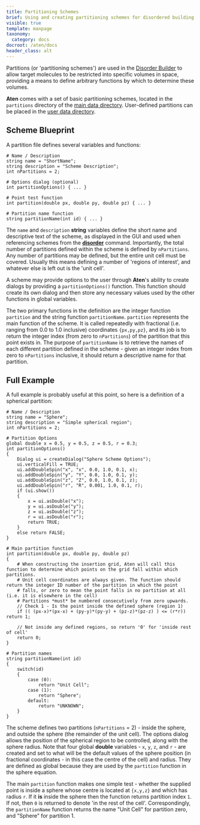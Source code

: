 ```yaml
---
title: Partitioning Schemes
brief: Using and creating partitioning schemes for disordered building
visible: true
template: manpage
taxonomy:
  category: docs
docroot: /aten/docs
header_class: alt
---
```


Partitions (or 'partitioning schemes') are used in the [Disorder Builder](/aten/docs/gui/disorder) to allow target molecules to be restricted into specific volumes in space, providing a means to define arbitrary functions by which to determine these volumes.

**Aten** comes with a set of basic partitioning schemes, located in the `partitions` directory of the [main data directory](/aten/docs/installation/data). User-defined partitions can be placed in the [user data directory](/aten/docs/user/location).

## Scheme Blueprint

A partition file defines several variables and functions:

```aten
# Name / Description
string name = "ShortName";
string description = "Scheme Description";
int nPartitions = 2;

# Options dialog (optional)
int partitionOptions() { ... }

# Point test function
int partition(double px, double py, double pz) { ... }

# Partition name function
string partitionName(int id) { ... }
```

The `name` and `description` **string** variables define the short name and descriptive text of the scheme, as displayed in the GUI and used when referencing schemes from the [**disorder**](/aten/docs/scripting/commands/disorder#disorder) command. Importantly, the total number of partitions defined within the scheme is defined by `nPartitions`. Any number of partitions may be defined, but the entire unit cell must be covered. Usually this means defining a number of 'regions of interest', and whatever else is left out is the 'unit cell'.

A scheme may provide options to the user through **Aten**'s ability to create dialogs by providing a `partitionOptions()` function. This function should create its own dialog and then store any necessary values used by the other functions in global variables.

The two primary functions in the definition are the integer function `partition` and the string function `partitionName`. `partition` represents the main function of the scheme. It is called repeatedly with fractional (i.e. ranging from 0.0 to 1.0 inclusive) coordinates `{px,py,pz}`, and its job is to return the integer index (from zero to `nPartitions`) of the partition that this point exists in. The purpose of `partitionName` is to retrieve the names of each different partition defined in the scheme - given an integer index from zero to `nPartitions` inclusive, it should return a descriptive name for that partition. 

## Full Example

A full example is probably useful at this point, so here is a definition of a spherical partition:

```aten
# Name / Description
string name = "Sphere";
string description = "Simple spherical region";
int nPartitions = 2;

# Partition Options
global double x = 0.5, y = 0.5, z = 0.5, r = 0.3;
int partitionOptions()
{
	Dialog ui = createDialog("Sphere Scheme Options");
	ui.verticalFill = TRUE;
	ui.addDoubleSpin("x", "x", 0.0, 1.0, 0.1, x);
	ui.addDoubleSpin("y", "Y", 0.0, 1.0, 0.1, y);
	ui.addDoubleSpin("z", "Z", 0.0, 1.0, 0.1, z);
	ui.addDoubleSpin("r", "R", 0.001, 1.0, 0.1, r);
	if (ui.show())
	{
		x = ui.asDouble("x");
		y = ui.asDouble("y");
		z = ui.asDouble("z");
		r = ui.asDouble("r");
		return TRUE;
	}
	else return FALSE;
}

# Main partition function
int partition(double px, double py, double pz)
{
	# When constructing the insertion grid, Aten will call this function to determine which points on the grid fall within which partitions.
	# Unit cell coordinates are always given. The function should return the integer ID number of the partition in which the point
	# falls, or zero to mean the point falls in no partition at all (i.e. it is elsewhere in the cell)
	# Partitions *must* be numbered consecutively from zero upwards.
	// Check 1 - Is the point inside the defined sphere (region 1)
	if (( (px-x)*(px-x) + (py-y)*(py-y) + (pz-z)*(pz-z) ) <= (r*r)) return 1;

	// Not inside any defined regions, so return '0' for 'inside rest of cell'
	return 0;
}

# Partition names
string partitionName(int id)
{
	switch(id)
	{
		case (0):
			return "Unit Cell";
		case (1):
			return "Sphere";
		default:
			return "UNKNOWN";
	}
}
```

The scheme defines two partitions (`nPartitions` = 2) - inside the sphere, and outside the sphere (the remainder of the unit cell). The options dialog allows the position of the spherical region to be controlled, along with the sphere radius. Note that four global **double** variables - `x`, `y`, `z`, and `r` - are created and set to what will be the default values of the sphere position (in fractional coordinates - in this case the centre of the cell) and radius. They are defined as global because they are used by the `partition` function in the sphere equation.

The main `partition` function makes one simple test - whether the supplied point is inside a sphere whose centre is located at `{x,y,z}` and which has radius `r`. If it **is** inside the sphere then the function returns partition index `1`. If not, then `0` is returned to denote 'in the rest of the cell'. Correspondingly, the `partitionName` function returns the name "Unit Cell" for partition zero, and "Sphere" for partition 1.
